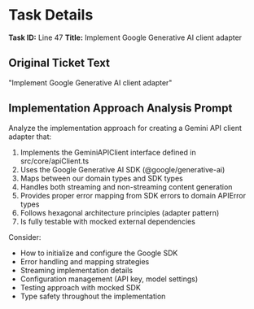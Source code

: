 # Task Details

**Task ID:** Line 47
**Title:** Implement Google Generative AI client adapter

## Original Ticket Text

"Implement Google Generative AI client adapter"

## Implementation Approach Analysis Prompt

Analyze the implementation approach for creating a Gemini API client adapter that:

1. Implements the GeminiAPIClient interface defined in src/core/apiClient.ts
2. Uses the Google Generative AI SDK (@google/generative-ai)
3. Maps between our domain types and SDK types
4. Handles both streaming and non-streaming content generation
5. Provides proper error mapping from SDK errors to domain APIError types
6. Follows hexagonal architecture principles (adapter pattern)
7. Is fully testable with mocked external dependencies

Consider:

- How to initialize and configure the Google SDK
- Error handling and mapping strategies
- Streaming implementation details
- Configuration management (API key, model settings)
- Testing approach with mocked SDK
- Type safety throughout the implementation
